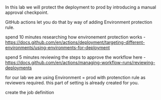 In this lab we will protect the deployment to prod by introducing a manual approval checkpoint. 

GitHub actions let you do that by way of adding Environment protection rule. 

spend 10 minutes researching how environement protection works -
https://docs.github.com/en/actions/deployment/targeting-different-environments/using-environments-for-deployment


spend 5 minutes reviewing the steps to approve the workflow here -
https://docs.github.com/en/actions/managing-workflow-runs/reviewing-deployments 


for our lab we are using Environment = prod with protenction rule as reviewers required. 
this part of setting is already created for you.

create the job definition 
